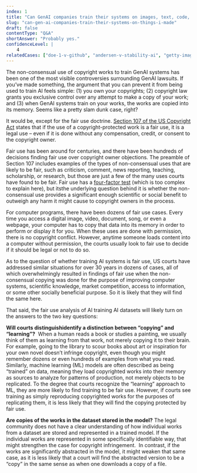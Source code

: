 ```yaml
---
index: 1
title: "Can GenAI companies train their systems on images, text, code, or other things I’ve made without getting my permission?"
slug: "can-gen-ai-companies-train-their-systems-on-things-i-made"
draft: false
contentType: "Q&A"
shortAnswer: "Probably yes."
confidenceLevel: |
    4
relatedCases: ["doe-1-v-github", "andersen-v-stability-ai", "getty-images-inc-v-stability-ai", "tremblay-v-openai", "silverman-v-openai", "kadrey-v-meta", "j-l-v-alphabet-ink-google", "chabon-v-openai" ]
---
```

The non-consensual use of copyright works to train GenAI systems has been one of the most visible controversies surrounding GenAI lawsuits. If you’ve made something, the argument that you can prevent it from being used to train AI feels simple: (1) you own your copyrights; (2) copyright law grants you exclusive control over any attempt to make a copy of your work; and (3) when GenAI systems train on your works, the works are copied into its memory. Seems like a pretty slam dunk case, right?

It would be, except for the fair use doctrine. [Section 107 of the US Copyright Act](https://www.law.cornell.edu/uscode/text/17/107) states that if the use of a copyright-protected work is a fair use, it is a legal use – even if it is done without any compensation, credit, or consent to the copyright owner.

Fair use has been around for centuries, and there have been hundreds of decisions finding fair use over copyright owner objections. The preamble of Section 107 includes examples of the types of non-consensual uses that are likely to be fair, such as criticism, comment, news reporting, teaching, scholarship, or research, but those are just a few of the many uses courts have found to be fair. Fair use has a [four-factor test](https://www.law.cornell.edu/uscode/text/17/107) (which is too complex to explain here), but itsthe underlying question behind it is whether the non-consensual use provides a significant enough scientific or social benefit to outweigh any harm it might cause to copyright owners in the process.

For computer programs, there have been dozens of fair use cases. Every time you access a digital image, video, document, song, or even a webpage, your computer has to copy that data into its memory in order to perform or display it for you. When these uses are done with permission, there is no copyright conflict. However, anytime someone loads content into a computer without permission, the courts usually look to fair use to decide if it should be legal or not to do so.

As to the question of whether training AI systems is fair use, US courts have addressed similar situations for over 30 years in dozens of cases, all of which overwhelmingly resulted in findings of fair use when the non-consensual copying was done for the purpose of improving computer systems, scientific knowledge, market competition, access to information, or some other socially beneficial purpose. So it is likely that they will find the same here.

That said, the fair use analysis of AI training AI datasets will likely turn on the answers to the two key questions:

**Will courts distinguishidentify a distinction between “copying” and “learning”?**  When a human reads a book or studies a painting, we usually think of them as learning from that work, not merely copying it to their brain. For example, going to the library to scour books about art or inspiration for your own novel doesn’t infringe copyright, even though you might remember dozens or even hundreds of examples from what you read. Similarly, machine learning (ML) models are often described as being “trained” on data, meaning they load copyrighted works into their memory as sources to analyze for patterns of production, not merely objects to be replicated. To the degree that courts recognize the “learning” approach to ML, they are more likely to find training to be fair use. However, if courts see training as simply reproducing copyrighted works for the purposes of replicating them, it is less likely that they will find the copying protected by fair use. 

**Are copies of the works in the dataset stored in the model?** The legal community does not have a clear understanding of how individual works from a dataset are stored and represented in a trained model. If the individual works are represented in some specifically identifiable way, that might strengthen the case for copyright infringement.  In contrast, if the works are significantly abstracted in the model, it might weaken that same case, as it is less likely that a court will find the abstracted version to be a “copy” in the same sense as when one downloads a copy of a file.